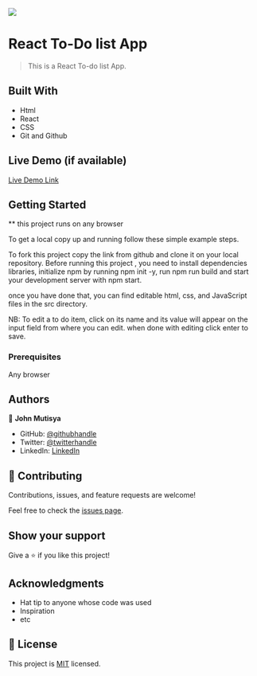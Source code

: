![](https://img.shields.io/badge/Microverse-blueviolet)

# React To-Do list App

> This is a React To-do list App.

## Built With

- Html
- React
- CSS
- Git and Github

## Live Demo (if available)

[Live Demo Link]()

## Getting Started

\*\* this project runs on any browser

To get a local copy up and running follow these simple example steps.

To fork this project copy the link from github and clone it on your local repository.
Before running this project , you need to install dependencies libraries, initialize npm by running npm init -y, run npm run build and start your development server with npm start.

once you have done that, you can find editable html, css, and JavaScript files in the src directory.

NB: To edit a to do item, click on its name and its value will appear on the input field from where you can edit. when done with editing click enter to save.

### Prerequisites

Any browser

## Authors

👤 **John Mutisya**

- GitHub: [@githubhandle](https://github.com/johnkioko)
- Twitter: [@twitterhandle](https://twitter.com/@john_the_web_dev)
- LinkedIn: [LinkedIn](https://linkedin.com/in/johnkioko)

## 🤝 Contributing

Contributions, issues, and feature requests are welcome!

Feel free to check the [issues page](../../issues/).

## Show your support

Give a ⭐️ if you like this project!

## Acknowledgments

- Hat tip to anyone whose code was used
- Inspiration
- etc

## 📝 License

This project is [MIT](./MIT.MD) licensed.
